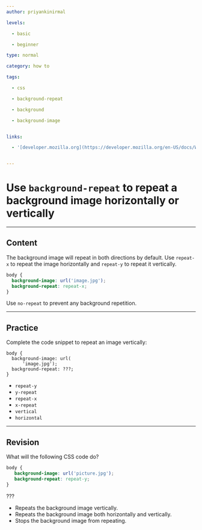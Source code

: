 ```yaml
---
author: priyankinirmal

levels:

  - basic

  - beginner

type: normal

category: how to

tags:

  - css

  - background-repeat

  - background

  - background-image


links:

  - '[developer.mozilla.org](https://developer.mozilla.org/en-US/docs/Web/CSS/background-repeat){website}'


---
```


# Use `background-repeat` to repeat a background image horizontally or vertically

---
## Content

The background image will repeat in both directions by default. Use `repeat-x`  to repeat the image horizontally and `repeat-y` to repeat it vertically.

```css
body {
  background-image: url('image.jpg');
  background-repeat: repeat-x;
}
```
Use `no-repeat` to prevent any background repetition.

---
## Practice

Complete the code snippet to repeat an image vertically:

```
body {
  background-image: url(
      'image.jpg');
  background-repeat: ???;
}
```

* `repeat-y`
* `y-repeat`
* `repeat-x`
* `x-repeat`
* `vertical`
* `horizontal`

---
## Revision

What will the following CSS code do?
```css
body {
   background-image: url('picture.jpg');
   background-repeat: repeat-y;
}
```
???

* Repeats the background image vertically.
* Repeats the background image both horizontally and vertically.
* Stops the background image from repeating.
